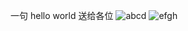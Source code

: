 一句 hello world 送给各位
![abcd](https://github.com/atlinna/viteAndWebpack/raw/main/src/assets/logo.png)
![efgh](https://github.com/atlinna/viteAndWebpack/blob/main/src/assets/logo.png?raw=true)

